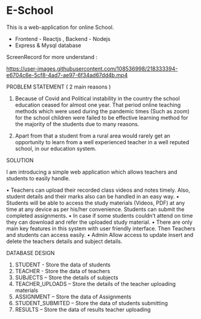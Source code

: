 # E-School

This is a web-application for online School.

* Frontend - Reactjs , Backend - Nodejs
* Express & Mysql database

ScreenRecord for more understand : 

https://user-images.githubusercontent.com/108536998/218333394-e6704c6e-5cf8-4ad7-ae97-6f34ad67dd4b.mp4




PROBLEM STATEMENT ( 2 main reasons )

1) Because of Covid and Political instability in the country the school education 
ceased for almost one year. That period online teaching methods which were 
used during the pandemic times (Such as zoom) for the school children were 
failed to be effective learning method for the majority of the students due to 
many reasons.

2) Apart from that a student from a rural area would rarely get an opportunity 
to learn from a well experienced teacher in a well reputed school, in our 
education system.




SOLUTION

I am introducing a simple web application which allows teachers 
and students to easily handle. 

• Teachers can upload their recorded class videos and notes timely. Also, student details 
and their marks also can be handled in an easy way. 
• Students will be able to access the study materials (Videos, PDF) at any time at any 
device as per his/her convenience. Students can submit the completed assignments.
• In case if some students couldn’t attend on time they can download and refer the 
uploaded study material.
• There are only main key features in this system with user friendly interface. Then 
Teachers and students can access easily.
• Admin Allow access to update insert and delete the teachers details and subject details.




 DATABASE DESIGN
 
 1. STUDENT - Store the data of students
2. TEACHER - Store the data of teachers
3. SUBJECTS – Store the details of subjects
4. TEACHER_UPLOADS – Store the details of the teacher uploading materials 
5. ASSIGNMENT – Store the data of Assignments
6. STUDENT_SUBMITED – Store the data of students submitting
7. RESULTS – Store the data of results teacher uploading
